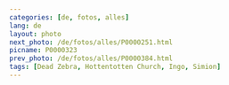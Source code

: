 ```yaml
---
categories: [de, fotos, alles]
lang: de
layout: photo
next_photo: /de/fotos/alles/P0000251.html
picname: P0000323
prev_photo: /de/fotos/alles/P0000384.html
tags: [Dead Zebra, Hottentotten Church, Ingo, Simion]
---
```

